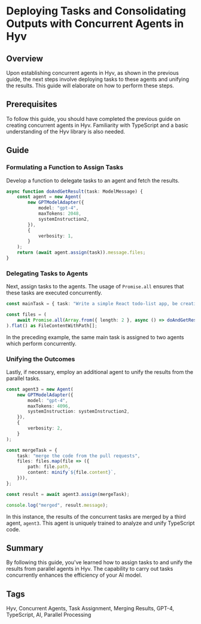 # Deploying Tasks and Consolidating Outputs with Concurrent Agents in Hyv

## Overview

Upon establishing concurrent agents in Hyv, as shown in the previous guide, the next steps involve
deploying tasks to these agents and unifying the results. This guide will elaborate on how to
perform these steps.

## Prerequisites

To follow this guide, you should have completed the previous guide on creating concurrent agents in
Hyv. Familiarity with TypeScript and a basic understanding of the Hyv library is also needed.

## Guide

### Formulating a Function to Assign Tasks

Develop a function to delegate tasks to an agent and fetch the results.

```typescript
async function doAndGetResult(task: ModelMessage) {
    const agent = new Agent(
        new GPTModelAdapter({
            model: "gpt-4",
            maxTokens: 2048,
            systemInstruction2,
        }),
        {
            verbosity: 1,
        }
    );
    return (await agent.assign(task)).message.files;
}
```

### Delegating Tasks to Agents

Next, assign tasks to the agents. The usage of `Promise.all` ensures that these tasks are executed
concurrently.

```typescript
const mainTask = { task: "Write a simple React todo-list app, be creative" };

const files = (
    await Promise.all(Array.from({ length: 2 }, async () => doAndGetResult(mainTask)))
).flat() as FileContentWithPath[];
```

In the preceding example, the same main task is assigned to two agents which perform concurrently.

### Unifying the Outcomes

Lastly, if necessary, employ an additional agent to unify the results from the parallel tasks.

```typescript
const agent3 = new Agent(
    new GPTModelAdapter({
        model: "gpt-4",
        maxTokens: 4096,
        systemInstruction: systemInstruction2,
    }),
    {
        verbosity: 2,
    }
);

const mergeTask = {
    task: "merge the code from the pull requests",
    files: files.map(file => ({
        path: file.path,
        content: minify`${file.content}`,
    })),
};

const result = await agent3.assign(mergeTask);

console.log("merged", result.message);
```

In this instance, the results of the concurrent tasks are merged by a third agent, `agent3`. This
agent is uniquely trained to analyze and unify TypeScript code.

## Summary

By following this guide, you've learned how to assign tasks to and unify the results from parallel
agents in Hyv. The capability to carry out tasks concurrently enhances the efficiency of your AI
model.

## Tags

Hyv, Concurrent Agents, Task Assignment, Merging Results, GPT-4, TypeScript, AI, Parallel Processing

